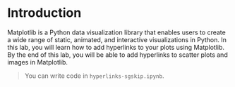 # Introduction

Matplotlib is a Python data visualization library that enables users to create a wide range of static, animated, and interactive visualizations in Python. In this lab, you will learn how to add hyperlinks to your plots using Matplotlib. By the end of this lab, you will be able to add hyperlinks to scatter plots and images in Matplotlib.

> You can write code in `hyperlinks-sgskip.ipynb`.
